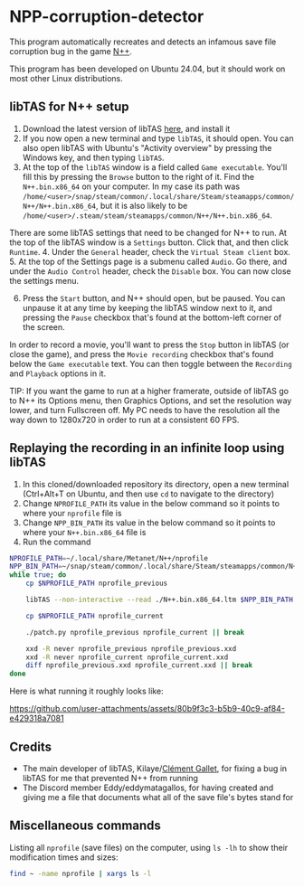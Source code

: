 # NPP-corruption-detector

This program automatically recreates and detects an infamous save file corruption bug in the game [N++](https://en.wikipedia.org/wiki/N%2B%2B).

This program has been developed on Ubuntu 24.04, but it should work on most other Linux distributions.

## libTAS for N++ setup

1. Download the latest version of libTAS [here](https://ci.appveyor.com/project/clementgallet/libtas/build/artifacts), and install it
2. If you now open a new terminal and type `libTAS`, it should open. You can also open libTAS with Ubuntu's "Activity overview" by pressing the Windows key, and then typing `libTAS`.
3. At the top of the `libTAS` window is a field called `Game executable`. You'll fill this by pressing the `Browse` button to the right of it. Find the `N++.bin.x86_64` on your computer. In my case its path was `/home/<user>/snap/steam/common/.local/share/Steam/steamapps/common/N++/N++.bin.x86_64`, but it is also likely to be `/home/<user>/.steam/steam/steamapps/common/N++/N++.bin.x86_64`.

There are some libTAS settings that need to be changed for N++ to run.
At the top of the libTAS window is a `Settings` button. Click that, and then click `Runtime`. 4. Under the `General` header, check the `Virtual Steam client` box. 5. At the top of the Settings page is a submenu called `Audio`. Go there, and under the `Audio Control` header, check the `Disable` box. You can now close the settings menu.

6. Press the `Start` button, and N++ should open, but be paused. You can unpause it at any time by keeping the libTAS window next to it, and pressing the `Pause` checkbox that's found at the bottom-left corner of the screen.

In order to record a movie, you'll want to press the `Stop` button in libTAS (or close the game), and press the `Movie recording` checkbox that's found below the `Game executable` text. You can then toggle between the `Recording` and `Playback` options in it.

TIP:
If you want the game to run at a higher framerate, outside of libTAS go to N++ its Options menu, then Graphics Options, and set the resolution way lower, and turn Fullscreen off.
My PC needs to have the resolution all the way down to 1280x720 in order to run at a consistent 60 FPS.

## Replaying the recording in an infinite loop using libTAS

1. In this cloned/downloaded repository its directory, open a new terminal (Ctrl+Alt+T on Ubuntu, and then use `cd` to navigate to the directory)
2. Change `NPROFILE_PATH` its value in the below command so it points to where your `nprofile` file is
3. Change `NPP_BIN_PATH` its value in the below command so it points to where your `N++.bin.x86_64` file is
4. Run the command

```bash
NPROFILE_PATH=~/.local/share/Metanet/N++/nprofile
NPP_BIN_PATH=~/snap/steam/common/.local/share/Steam/steamapps/common/N++/N++.bin.x86_64
while true; do
    cp $NPROFILE_PATH nprofile_previous

    libTAS --non-interactive --read ./N++.bin.x86_64.ltm $NPP_BIN_PATH

    cp $NPROFILE_PATH nprofile_current

    ./patch.py nprofile_previous nprofile_current || break

    xxd -R never nprofile_previous nprofile_previous.xxd
    xxd -R never nprofile_current nprofile_current.xxd
    diff nprofile_previous.xxd nprofile_current.xxd || break
done
```

Here is what running it roughly looks like:

https://github.com/user-attachments/assets/80b9f3c3-b5b9-40c9-af84-e429318a7081

## Credits

- The main developer of libTAS, Kilaye/[Clément Gallet](https://github.com/clementgallet), for fixing a bug in libTAS for me that prevented N++ from running
- The Discord member Eddy/eddymatagallos, for having created and giving me a file that documents what all of the save file's bytes stand for

## Miscellaneous commands

Listing all `nprofile` (save files) on the computer, using `ls -lh` to show their modification times and sizes:

```bash
find ~ -name nprofile | xargs ls -l
```
